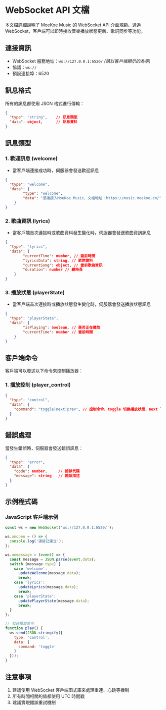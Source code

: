 # WebSocket API 文檔

本文檔詳細說明了 MoeKoe Music 的 WebSocket API 介面規範。通過 WebSocket，客戶端可以即時接收音樂播放狀態更新、歌詞同步等功能。

## 連接資訊

- WebSocket 服務地址：`ws://127.0.0.1:6520/` *(請以客戶端顯示的為準)*
- 協議：`ws://`
- 預設連接埠：6520

## 訊息格式

所有的訊息都使用 JSON 格式進行傳輸：

```json
{
  "type": "string",    // 訊息類型
  "data": object,      // 訊息資料
}
```

## 訊息類型

### 1. 歡迎訊息 (welcome)

* 當客戶端連接成功時，伺服器會發送歡迎訊息
```json
{
  "type": "welcome",
  "data": {
        "type": "welcome",
        "data": "感謝接入MoeKoe Music，文檔地址：https://music.moekoe.cn/"
    }
}
```

### 2. 歌曲資訊 (lyrics)

* 當客戶端首次連接時或歌曲資料發生變化時，伺服器會發送歌曲資訊訊息
```json
{
  "type": "lyrics",
  "data": { 
        "currentTime": number, // 當前時間
        "lyricsData": string, // 歌詞資料
        "currentSong": object, // 當前歌曲資訊
        "duration": number // 總時長
    }
}
```

### 3. 播放狀態 (playerState)

* 當客戶端首次連接時或播放狀態發生變化時，伺服器會發送播放狀態訊息
```json
{
  "type": "playerState",
  "data": {
        "isPlaying": boolean, // 是否正在播放
        "currentTime": number // 當前時間
    }
}
```

## 客戶端命令

客戶端可以發送以下命令來控制播放器：

### 1. 播放控制 (player_control)

```json
{
  "type": "control",
  "data": {
    "command": "toggle|next|prev", // 控制命令，toggle 切換播放狀態，next 下一首，prev 上一首
  }
}
```

## 錯誤處理

當發生錯誤時，伺服器會發送錯誤訊息：

```json
{
  "type": "error",
  "data": {
    "code": number,     // 錯誤代碼
    "message": string   // 錯誤描述
  }
}
```

## 示例程式碼

### JavaScript 客戶端示例

```javascript
const ws = new WebSocket('ws://127.0.0.1:6520/');

ws.onopen = () => {
  console.log('連接已建立');
};

ws.onmessage = (event) => {
  const message = JSON.parse(event.data);
  switch (message.type) {
    case 'welcome':
      updateWelcome(message.data);
      break;
    case 'lyrics':
      updateLyrics(message.data);
      break;
    case 'playerState':
      updatePlayerState(message.data);
      break;
  }
};

// 發送播放命令
function play() {
  ws.send(JSON.stringify({
    type: 'control',
    data: {
      command: 'toggle'
    }
  }));
}
```

## 注意事項

1. 建議使用 WebSocket 客戶端函式庫來處理重連、心跳等機制
2. 所有時間相關的值都使用 UTC 時間戳
3. 建議實現錯誤重試機制